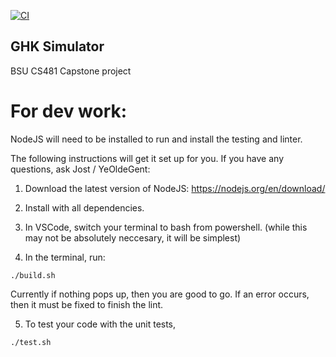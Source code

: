 [![CI](https://github.com/cs481-ekh/s22-powerhouse/actions/workflows/ci.yml/badge.svg)](https://github.com/cs481-ekh/s22-powerhouse/actions/workflows/ci.yml)
## GHK Simulator
BSU CS481 Capstone project

# For dev work: 
NodeJS will need to be installed to run and install the testing and linter.

The following instructions will get it set up for you. If you have any questions,
ask Jost / YeOldeGent: 

1. Download the latest version of NodeJS: 
https://nodejs.org/en/download/

2. Install with all dependencies. 

3. In VSCode, switch your terminal to bash from powershell. (while this may
not be absolutely neccesary, it will be simplest) 

4. In the terminal, run: 
```
./build.sh
```
Currently if nothing pops up, then you are good to go. If an error occurs,
then it must be fixed to finish the lint. 

5. To test your code with the unit tests, 
```
./test.sh
```
